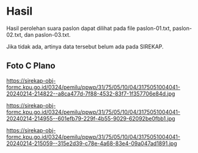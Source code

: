 # Hasil

Hasil perolehan suara paslon dapat dilihat pada file paslon-01.txt, paslon-02.txt, dan paslon-03.txt.

Jika tidak ada, artinya data tersebut belum ada pada SIREKAP.

## Foto C Plano

https://sirekap-obj-formc.kpu.go.id/0324/pemilu/ppwp/31/75/05/10/04/3175051004041-20240214-214822--a8ca477d-7f88-4532-83f7-1f357706e84d.jpg

https://sirekap-obj-formc.kpu.go.id/0324/pemilu/ppwp/31/75/05/10/04/3175051004041-20240214-214955--601efb79-229f-4b55-9029-62092be0fbb1.jpg

https://sirekap-obj-formc.kpu.go.id/0324/pemilu/ppwp/31/75/05/10/04/3175051004041-20240214-215059--315e2d39-c78e-4a68-83e4-09a047ad1891.jpg
